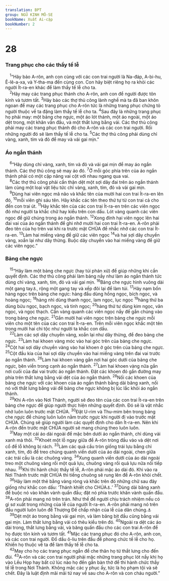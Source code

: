 ```yaml
---
translation: BPT
group: NGŨ KINH MÔ-SE
bookName: Xuất Ai-cập 
bookNumber: 2
---
```


<div class="title"><h1>28</h1><h3>Trang phục cho các thầy tế lễ</h3></div>
<span class="verse xu_28_1"> <sup>1</sup>“Hãy bảo A-rôn, anh con cùng với các con trai người là Na-đáp, A-bi-hu, Ê-lê-a-xa, và Y-tha-ma đến cùng con. Con hãy biệt riêng họ ra khỏi các người Ít-ra-en khác để làm thầy tế lễ cho ta.<br/></span>
<span class="verse xu_28_2"> <sup>2</sup>Hãy may các trang phục thánh cho A-rôn, anh con để người được tôn kính và tươm tất.</span>
<span class="verse xu_28_3"><sup>3</sup>Hãy bảo các thợ thủ công lành nghề mà ta đã ban khôn ngoan để may các trang phục cho A-rôn tức là những trang phục chứng tỏ người thuộc về ta đặng làm thầy tế lễ cho ta.</span>
<span class="verse xu_28_4"><sup>4</sup>Sau đây là những trang phục họ phải may: một bảng che ngực, một áo lót thánh, một áo ngoài, một áo dệt trong, một khăn vấn đầu, và một thắt lưng bằng vải. Các thợ thủ công phải may các trang phục thánh đó cho A-rôn và các con trai người. Rồi những người đó sẽ làm thầy tế lễ cho ta.</span>
<span class="verse xu_28_5"><sup>5</sup>Các thợ thủ công phải dùng chỉ vàng, xanh, tím và đỏ để may và vải gai mịn.”<br/></span>
<div class="title"><h3>Áo ngắn thánh</h3></div>
<span class="verse xu_28_6"> <sup>6</sup>“Hãy dùng chỉ vàng, xanh, tím và đỏ và vải gai mịn để may áo ngắn thánh. Các thợ thủ công sẽ may áo đó.</span>
<span class="verse xu_28_7"><sup>7</sup>Ở mỗi góc phía trên của áo ngắn thánh phải có một cặp nâng vai cột với nhau ngang qua vai.<br/></span>
<span class="verse xu_28_8"> <sup>8</sup>Các thợ thủ công phải cẩn thận dệt một sợi dây đai trên áo ngắn thánh làm cùng một loại vật liệu tức chỉ vàng, xanh, tím, đỏ và vải gai mịn.<br/></span>
<span class="verse xu_28_9"> <sup>9</sup>Dùng hai viên ngọc mã não và khắc tên của mười hai con trai Ít-ra-en lên đó,</span>
<span class="verse xu_28_10"><sup>10</sup>mỗi viên ghi sáu tên. Hãy khắc các tên theo thứ tự từ con trai cả cho đến con trai út.</span>
<span class="verse xu_28_11"><sup>11</sup>Hãy khắc tên của các con trai Ít-ra-en trên các viên ngọc đó như người ta khắc chữ hay kiểu trên con dấu. Lót vàng quanh các viên ngọc để giữ chúng trong áo ngắn thánh.</span>
<span class="verse xu_28_12"><sup>12</sup>Xong đính hai viên ngọc lên hai đai vai của áo ngắn thánh để ghi nhớ mười hai con trai Ít-ra-en. A-rôn phải đeo tên của họ trên vai khi ra trước mặt CHÚA để nhắc nhở các con trai Ít-ra-en.</span>
<span class="verse xu_28_13"><sup>13</sup>Làm hai miếng vàng để giữ các viên ngọc</span>
<span class="verse xu_28_14"><sup>14</sup>và hai sợi dây chuyền vàng, xoắn lại như dây thừng. Buộc dây chuyền vào hai miếng vàng để giữ các viên ngọc.”<br/></span>
<div class="title"><h3>Bảng che ngực</h3></div>
<span class="verse xu_28_15"> <sup>15</sup>“Hãy làm một bảng che ngực (hay túi phán xử) để giúp những khi cần quyết định. Các thợ thủ công phải làm bảng nầy như làm áo ngắn thánh tức dùng chỉ vàng, xanh, tím, đỏ và vải gai mịn.</span>
<span class="verse xu_28_16"><sup>16</sup>Bảng che ngực hình vuông dài một gang tay<a data-toggle="tooltip" data-placement="bottom" title="Khoảng cách từ đầu ngón cái đến đầu ngón út, khoảng 23 phân tây.">⚓</a>, rộng một gang tay và xếp đôi lại để làm túi.</span>
<span class="verse xu_28_17"><sup>17</sup>Hãy nạm bốn hàng ngọc trên bảng che ngực: hàng đầu dùng hồng ngọc, bích ngọc, và hoàng ngọc;</span>
<span class="verse xu_28_18"><sup>18</sup>hàng nhì dùng thanh ngọc, lam ngọc, lục ngọc</span>
<span class="verse xu_28_19"><sup>19</sup>hàng thứ ba dùng bửu ngọc, bạch ngọc, và tinh ngọc;</span>
<span class="verse xu_28_20"><sup>20</sup>hàng thứ tư dùng kim ngọc, vân ngọc, và ngọc thạch. Cẩn vàng quanh các viên ngọc nầy để gắn chúng vào trong bảng che ngực.</span>
<span class="verse xu_28_21"><sup>21</sup>Gắn mười hai viên ngọc trên bảng che ngực mỗi viên cho một tên của các con trai Ít-ra-en. Trên mỗi viên ngọc khắc một tên trong mười hai chi tộc như người ta khắc con dấu.<br/></span>
<span class="verse xu_28_22"> <sup>22</sup>Làm các sợi dây chuyền vàng, xoắn lại như dây thừng, để đeo bảng che ngực.</span>
<span class="verse xu_28_23"><sup>23</sup>Làm hai khoen vàng móc vào hai góc trên của bảng che ngực.</span>
<span class="verse xu_28_24"><sup>24</sup>Cột hai sợi dây chuyền vàng vào hai khoen ở góc trên của bảng che ngực.</span>
<span class="verse xu_28_25"><sup>25</sup>Cột đầu kia của hai sợi dây chuyền vào hai miếng vàng trên đai vai trước áo ngắn thánh.</span>
<span class="verse xu_28_26"><sup>26</sup>Làm hai khoen vàng gắn nơi hai góc dưới của bảng che ngực, bên viền trong cạnh áo ngắn thánh.</span>
<span class="verse xu_28_27"><sup>27</sup>Làm hai khoen vàng nữa gắn nơi cuối của đai vai trước áo ngắn thánh. Đặt các khoen đó gần đường may phía trên thắt lưng bằng vải dệt của áo ngắn thánh.</span>
<span class="verse xu_28_28"><sup>28</sup>Nối các khoen của bảng che ngực với các khoen của áo ngắn thánh bằng dải băng xanh, nối nó với thắt lưng bằng vải để bảng che ngực không bị lúc lắc khỏi áo ngắn thánh.<br/></span>
<span class="verse xu_28_29"> <sup>29</sup>Khi A-rôn vào Nơi Thánh, người sẽ đeo tên của các con trai Ít-ra-en trên bảng che ngực để giúp người thực hiện những quyết định. Đó sẽ là vật nhắc nhở luôn luôn trước mặt CHÚA.</span>
<span class="verse xu_28_30"><sup>30</sup>Đặt U-rim và Thu-mim bên trong bảng che ngực để chúng luôn luôn nằm trước ngực khi người đi vào trước mặt CHÚA. Chúng sẽ giúp người làm các quyết định cho dân Ít-ra-en. Nên khi A-rôn đến trước mặt CHÚA người sẽ mang chúng theo luôn luôn.<br/></span>
<span class="verse xu_28_31"> <sup>31</sup>May một cái áo dài ngoài để mặc bên dưới áo ngắn thánh, chỉ dùng vải xanh mà thôi.</span>
<span class="verse xu_28_32"><sup>32</sup>Khoét một lỗ ngay giữa để A-rôn tròng đầu vào và dệt nơi cổ để lỗ không bị rách.</span>
<span class="verse xu_28_33"><sup>33</sup>Làm các quả cầu tròn giống trái lựu bằng chỉ xanh, tím, đỏ để treo chúng quanh viền dưới của áo dài ngoài, chen giữa các trái cầu là các chuông vàng.</span>
<span class="verse xu_28_34"><sup>34</sup>Xung quanh viền dưới của áo dài ngoài treo một chuông vàng rồi một quả lựu, chuông vàng rồi quả lựu nữa nối tiếp nhau.</span>
<span class="verse xu_28_35"><sup>35</sup>Khi thi hành chức thầy tế lễ, A-rôn phải mặc áo dài đó. Khi vào ra Nơi Thánh trước mặt CHÚA thì tiếng chuông sẽ rung lên để A-rôn khỏi chết.<br/></span>
<span class="verse xu_28_36"> <sup>36</sup>Hãy làm một thẻ bằng vàng ròng và khắc trên đó những chữ sau đây giống như khắc con dấu: ‘Thánh khiết cho CHÚA<a data-toggle="tooltip" data-placement="bottom" title="Câu nầy được khắc trên mỗi đồ vật dùng trong đền thờ để chứng tỏ những vật ấy thuộc về CHÚA và chỉ có thể được dùng vào các mục đích đặc biệt. Các chén dĩa có khắc câu nầy chỉ có thể được các thầy tế lễ dùng trong nơi thánh mà thôi.">⚓</a>.’</span>
<span class="verse xu_28_37"><sup>37</sup>Dùng dải băng xanh để buộc nó vào khăn vành quấn đầu; đặt nó phía trước khăn vành quấn đầu.</span>
<span class="verse xu_28_38"><sup>38</sup>A-rôn phải mang nó trên trán. Như thế để người chịu trách nhiệm nếu có gì sơ xuất trong những của lễ của người Ít-ra-en. A-rôn phải mang nó trên đầu người luôn luôn để Thượng Đế chấp nhận của lễ của dân chúng.<a data-toggle="tooltip" data-placement="bottom" title="Nguyên văn, “Như thế để giữ người cho thánh khi người mang tội lỗi lúc dân Ít-ra-en mang của lễ đến.”">⚓</a><br/></span>
<span class="verse xu_28_39"> <sup>39</sup>Dệt một áo trong bằng vải gai mịn, và làm băng bịt đầu cũng bằng vải gai mịn. Làm thắt lưng bằng vải có thêu kiểu trên đó.</span>
<span class="verse xu_28_40"><sup>40</sup>Ngoài ra dệt các áo dài trong, thắt lưng bằng vải, và băng quấn đầu cho các con trai A-rôn để họ được tôn kính và tươm tất.</span>
<span class="verse xu_28_41"><sup>41</sup>Mặc các trang phục đó cho A-rôn, anh con, và các con trai người. Đổ dầu ô-liu trên đầu để phong chức tế lễ cho họ. Khiến họ thuộc về ta để làm thầy tế lễ cho ta.<br/></span>
<span class="verse xu_28_42"> <sup>42</sup>May cho họ các trang phục ngắn để che thân họ từ thắt lưng cho đến đùi.</span>
<span class="verse xu_28_43"><sup>43</sup>A-rôn và các con trai người phải mặc những trang phục lót nầy khi họ vào Lều Họp hay bất cứ lúc nào họ đến gần bàn thờ để thi hành chức thầy tế lễ trong Nơi Thánh. Không mặc các y phục ấy, tức là họ phạm tội và sẽ chết. Đây là luật định mãi mãi từ nay về sau cho A-rôn và con cháu người.”<br/></span>
